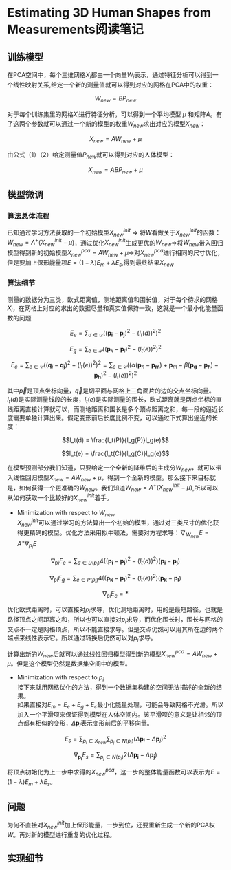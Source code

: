 # Estimating 3D Human Shapes from Measurements阅读笔记


## 训练模型  
在PCA空间中，每个三维网格$X_i$都由一个向量$W_i$表示，通过特征分析可以得到一个线性映射关系,给定一个新的测量值就可以得到对应的网格在PCA中的权重：

$$W_{new} = BP_{new} \tag{1}$$  

对于每个训练集里的网格$X_i$进行特征分析，可以得到一个平均模型 $\mu$ 和矩阵$A$。有了这两个参数就可以通过一个新的模型的权重$W_{new}$求出对应的模型$X_{new}$：

$$X_{new} = AW_{new}+\mu \tag{2}$$  

由公式（1）（2）给定测量值$P_{new}$就可以得到对应的人体模型：

$$X_{new} = ABP_{new}+\mu \tag{3}$$

## 模型微调
### 算法总体流程
已知通过学习方法获取的一个初始模型$X_{new}^{init}$ $\Rightarrow$ 将$W$看做关于$X_{new}^{init}$的函数：$W_{new} = A^{+}(X^{init}_{new} - \mu)$，通过优化$X_{new}^{init}$生成更优的$W_{new}$$\Rightarrow$将$W_{new}$带入回归模型得到新的初始模型$X_{new}^{pca}=AW_{new}+\mu$$\Rightarrow$对$X_{new}^{pca}$进行相同的尺寸优化，但是要加上保形能量项$E=(1-\lambda)E_m+\lambda E_s$,得到最终结果$X_{new}$
### 算法细节
测量的数据分为三类，欧式距离值，测地距离值和围长值，对于每个待求的网格$X_i$，在网格上对应的求出的数据尽量和真实值保持一致，这就是一个最小化能量函数的问题 

$$
E_{e}=\sum_{d \in \mathcal{D}}\left(\left(\mathbf{p}_\mathbf{i}-\mathbf p_\mathbf{j}\right)^{2}-\left(l_{t}(d)\right)^{2}\right)^{2}
$$

$$
E_{g}=\sum_{e \in \mathcal{P}}\left((\mathbf {p}_{k}-\mathbf {p}_{l})^{2}-\left(l_{t}(e)\right)^{2}\right)^{2}
$$

$$
E_{c}=
\sum_{e \in \mathcal{C}}\left(\left(\mathbf {q}_{i}-\mathbf {q}_\mathbf{j}\right)^{2}-\left(l_{t}(e)\right)^{2}\right)^{2} = 
\sum_{e \in \mathcal{C}}\left(\left(\alpha(\mathbf {p}_{n}-\mathbf {p}_\mathbf{m}\right)+\mathbf{p}_m-\beta(\mathbf{p}_\mathbf{g} - \mathbf{p}_\mathbf{h}) - \mathbf{p}_\mathbf{h})^2-\left(l_{t}(e)\right)^{2}\right)^{2}
$$

其中$\vec p$是顶点坐标向量，$\vec q$是切平面与网格上三角面片的边的交点坐标向量。$l_t(d)$是实际测量线段的长度，$l_t(e)$是实际测量的围长，欧式距离就是两点坐标的直线距离直接计算就可以，而测地距离和围长是多个顶点距离之和，每一段的逼近长度需要单独计算出来。假定变形前后长度比例不变，可以通过下式算出逼近的长度：

$$l_t(d) = \frac{l_t(P)}{l_g(P)}l_g(e)$$

$$l_t(e) = \frac{l_t(C)}{l_g(C)}l_g(e)$$


在模型预测部分我们知道，只要给定一个全新的降维后的主成分$W_{new}$，就可以带入线性回归模型$X_{new} = AW_{new}+\mu$，得到一个全新的模型。那么接下来目标就是，如何获得一个更准确的$W_{new}$。我们知道$W_{new} = A^{+}(X^{init}_{new} - \mu)$,所以可以从如何获取一个比较好的$X^{init}_{new}$着手。
- Minimization with respect to $W_{new}$  
$X^{init}_{new}$可以通过学习的方法算出一个初始的模型，通过对三类尺寸的优化获得更精确的模型。优化方法采用拟牛顿法，需要对方程求导：$\nabla_{W_{new}}E = A^+\nabla_{p_i}E$

$$\nabla_{\mathrm{pi}} E_{e}=\sum_{d \in D\left(p_{i}\right)} 4\left(\left(\mathbf{p}_{\mathbf{i}}-\mathbf{p}_{\mathbf{j}}\right)^{2}-\left(l_{t}(d)\right)^{2}\right)\left(\mathbf{p}_{\mathbf{i}}-\mathbf{p}_{\mathbf{j}}\right)$$

$$\nabla_{\mathrm{pi}} E_{g}=\sum_{e \in P\left(p_{i}\right)} 4\left(\left(\mathbf{p}_{\mathbf{k}}-\mathbf{p}_{\mathbf{l}}\right)^{2}-\left(l_{t}(e)\right)^{2}\right)\left(\mathbf{p}_{\mathbf{k}}-\mathbf{p}_{\mathbf{l}}\right)$$

$$
\nabla_{\mathrm{pi}} E_{c}=*
$$

优化欧式距离时，可以直接对$p_i$求导，优化测地距离时，用的是最短路径，也就是路径顶点之间距离之和，所以也可以直接对$p_i$求导，而优化围长时，围长与网格的交点不一定是网格顶点，所以不能直接求导。但是交点仍然可以用其所在边的两个端点来线性表示它。所以通过转换后仍然可以对$p_i$求导。

计算出新的$W_{new}$后就可以通过线性回归模型得到新的模型$X_{new}^{pca}=AW_{new}+\mu$。但是这个模型仍然是数据集空间中的模型。
- Minimization with respect to $p_i$  
接下来就用网格优化的方法，得到一个数据集构建的空间无法描述的全新的结果。  
如果直接对$E_m = E_e+E_g+E_c$最小化能量处理，可能会导致网格不光滑。所以加入一个平滑项来保证得到模型在人体空间内。该平滑项的意义是让相邻的顶点都有相似的变形，$\Delta{\mathbf{p}_i}$表示变形前后的平移向量。

$$
E_s = \sum_{p_{i}\in X_{new}}\sum_{p_j\in {N(p_i)}}(\Delta{\mathbf{p}_i}-\Delta{\mathbf{p}_j})^2
$$

$$\nabla_{\mathbf{p}_{\mathbf{i}}} E_{s}=\sum_{p_{j} \in N\left(p_{i}\right)} 2\left(\Delta \mathbf{p}_{\mathbf{i}}-\Delta \mathbf{p}_{\mathbf{j}}\right)
$$

将顶点初始化为上一步中求得的$X_{new}^{pca}$，这一步的整体能量函数可以表示为$E=(1-\lambda)E_m+\lambda E_s$。

## 问题
为何不直接对$X_{new}^{init}$加上保形能量，一步到位，还要重新生成一个新的PCA权$W$。再对新的模型进行重复的优化过程。

## 实现细节



